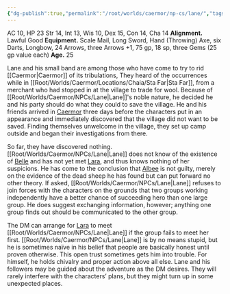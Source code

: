 ```yaml
---
{"dg-publish":true,"permalink":"/root/worlds/caermor/np-cs/lane/","tags":["Caermor"]}
---
```


AC 10, HP 23
Str 14, Int 13, Wis 10, Dex 15, Con 14, Cha 14 
**Alignment.** Lawful Good
**Equipment.** Scale Mail, Long Sword, Hand (Throwing) Axe, six Darts, Longbow, 24 Arrows, three Arrows +1, 75 gp, 18 sp, three Gems (25 gp value each)
**Age.** 25

Lane and his small band are among those who have come to try to rid [[Caermor\|Caermor]] of its tribulations, They heard of the occurrences while in [[Root/Worlds/Caermor/Locations/Chaia/Sta Far\|Sta Far]], from a merchant who had stopped in at the village to trade for wool. Because of [[Root/Worlds/Caermor/NPCs/Lane\|Lane]]'s noble nature, he decided he and his party should do what they could to save the village. He and his friends arrived in [Caermor](Caermor.md) three days before the characters put in an appearance and immediately discovered that the village did not want to be saved. Finding themselves unwelcome in the village, they set up camp outside and began their investigations from there.

So far, they have discovered nothing. [[Root/Worlds/Caermor/NPCs/Lane\|Lane]] does not know of the existence of [Belle](Belle.md) and has not yet met [Lara](Lara.md), and thus knows nothing of her suspicions.  He has come to the conclusion that [Albee](Albee.md) is not guilty, merely on the evidence of the dead sheep he has found but can put forward no other theory. If asked, [[Root/Worlds/Caermor/NPCs/Lane\|Lane]] refuses to join forces with the characters on the grounds that two groups working independently have a better chance of succeeding hero than one large group. He does suggest exchanging information, however; anything one group finds out should be communicated to the other group. 

The DM can arrange for [Lara](Lara.md) to meet [[Root/Worlds/Caermor/NPCs/Lane\|Lane]] if the group fails to meet her first. [[Root/Worlds/Caermor/NPCs/Lane\|Lane]] is by no means stupid, but he is sometimes naïve in his belief that people are basically honest until proven otherwise. This open trust sometimes gets him into trouble. For himself, he holds chivalry and proper action above all else. Lane and his followers may be guided about the adventure as the DM desires. They will rarely interfere with the characters’ plans, but they might turn up in some unexpected places.
